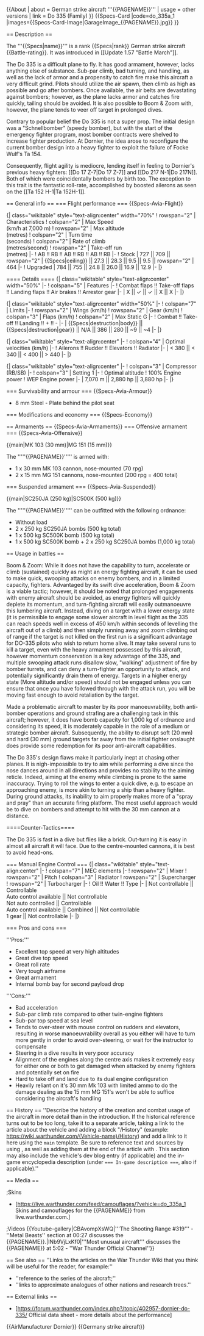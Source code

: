 {{About
| about = German strike aircraft '''{{PAGENAME}}'''
| usage = other versions
| link = Do 335 (Family)
}}
{{Specs-Card
|code=do_335a_1
|images={{Specs-Card-Image|GarageImage_{{PAGENAME}}.jpg}}
}}

== Description ==
<!-- ''In the description, the first part should be about the history of and the creation and combat usage of the aircraft, as well as its key features. In the second part, tell the reader about the aircraft in the game. Insert a screenshot of the vehicle, so that if the novice player does not remember the vehicle by name, he will immediately understand what kind of vehicle the article is talking about.'' -->
The '''{{Specs|name}}''' is a rank {{Specs|rank}} German strike aircraft {{Battle-rating}}. It was introduced in [[Update 1.57 "Battle March"]].

The Do 335 is a difficult plane to fly. It has good armament, however, lacks anything else of substance. Sub-par climb, bad turning, and handling, as well as the lack of armor and a propensity to catch fire make this aircraft a very difficult grind. Pilots should utilize the air spawn, then climb as high as possible and go after bombers. Once available, the air belts are devastating against bombers; however, as the plane lacks armor and catches fire quickly, tailing should be avoided. It is also possible to Boom & Zoom with, however, the plane tends to veer off target in prolonged dives.

Contrary to popular belief the Do 335 is not a super prop. The initial design was a "Schnellbomber" (speedy bomber), but with the start of the emergency fighter program, most bomber contracts were shelved to increase fighter production. At Dornier, the idea arose to reconfigure the current bomber design into a heavy fighter to exploit the failure of Focke Wulf's Ta 154.

Consequently, flight agility is mediocre, lending itself in feeling to Dornier's previous heavy fighters: [[Do 17 Z-7|Do 17 Z-7]] and [[Do 217 N-1|Do 217N]]. Both of which were coincidentally bombers by birth too. The exception to this trait is the fantastic roll-rate, accomplished by boosted ailerons as seen on the [[Ta 152 H-1|Ta 152H-1]].

== General info ==
=== Flight performance ===
{{Specs-Avia-Flight}}
<!-- ''Describe how the aircraft behaves in the air. Speed, manoeuvrability, acceleration and allowable loads - these are the most important characteristics of the vehicle.'' -->

{| class="wikitable" style="text-align:center" width="70%"
! rowspan="2" | Characteristics
! colspan="2" | Max Speed<br>(km/h at 7,000 m)
! rowspan="2" | Max altitude<br>(metres)
! colspan="2" | Turn time<br>(seconds)
! colspan="2" | Rate of climb<br>(metres/second)
! rowspan="2" | Take-off run<br>(metres)
|-
! AB !! RB !! AB !! RB !! AB !! RB
|-
! Stock
| 727 || 709 || rowspan="2" | {{Specs|ceiling}} || 27.3 || 28.3 || 9.5 || 9.5 || rowspan="2" | 464
|-
! Upgraded
| 784 || 755 || 24.8 || 26.0 || 16.9 || 12.9
|-
|}

==== Details ====
{| class="wikitable" style="text-align:center" width="50%"
|-
! colspan="5" | Features
|-
! Combat flaps !! Take-off flaps !! Landing flaps !! Air brakes !! Arrestor gear
|-
| X || ✓ || ✓ || X || X     <!-- ✓ -->
|-
|}

{| class="wikitable" style="text-align:center" width="50%"
|-
! colspan="7" | Limits
|-
! rowspan="2" | Wings (km/h)
! rowspan="2" | Gear (km/h)
! colspan="3" | Flaps (km/h)
! colspan="2" | Max Static G
|-
! Combat !! Take-off !! Landing !! + !! -
|-
| {{Specs|destruction|body}} || {{Specs|destruction|gear}} || N/A || 386 || 280 || ~9 || ~4
|-
|}

{| class="wikitable" style="text-align:center"
|-
! colspan="4" | Optimal velocities (km/h)
|-
! Ailerons !! Rudder !! Elevators !! Radiator
|-
| < 380 || < 340 || < 400 || > 440
|-
|}

{| class="wikitable" style="text-align:center"
|-
! colspan="3" | Compressor (RB/SB)
|-
! colspan="3" | Setting 1
|-
! Optimal altitude
! 100% Engine power
! WEP Engine power
|-
| 7,070 m || 2,880 hp || 3,880 hp
|-
|}

=== Survivability and armour ===
{{Specs-Avia-Armour}}
<!-- ''Examine the survivability of the aircraft. Note how vulnerable the structure is and how secure the pilot is, whether the fuel tanks are armoured, etc. Describe the armour, if there is any, and also mention the vulnerability of other critical aircraft systems.'' -->

* 8 mm Steel - Plate behind the pilot seat

=== Modifications and economy ===
{{Specs-Economy}}

== Armaments ==
{{Specs-Avia-Armaments}}
=== Offensive armament ===
{{Specs-Avia-Offensive}}
<!-- ''Describe the offensive armament of the aircraft, if any. Describe how effective the cannons and machine guns are in a battle, and also what belts or drums are better to use. If there is no offensive weaponry, delete this subsection.'' -->
{{main|MK 103 (30 mm)|MG 151 (15 mm)}}

The '''''{{PAGENAME}}''''' is armed with:

* 1 x 30 mm MK 103 cannon, nose-mounted (70 rpg)
* 2 x 15 mm MG 151 cannons, nose-mounted (200 rpg = 400 total)

=== Suspended armament ===
{{Specs-Avia-Suspended}}
<!-- ''Describe the aircraft's suspended armament: additional cannons under the wings, bombs, rockets and torpedoes. This section is especially important for bombers and attackers. If there is no suspended weaponry remove this subsection.'' -->
{{main|SC250JA (250 kg)|SC500K (500 kg)}}

The '''''{{PAGENAME}}''''' can be outfitted with the following ordnance:

* Without load
* 2 x 250 kg SC250JA bombs (500 kg total)
* 1 x 500 kg SC500K bomb (500 kg total)
* 1 x 500 kg SC500K bomb + 2 x 250 kg SC250JA bombs (1,000 kg total)

== Usage in battles ==
<!-- ''Describe the tactics of playing in the aircraft, the features of using aircraft in a team and advice on tactics. Refrain from creating a "guide" - do not impose a single point of view, but instead, give the reader food for thought. Examine the most dangerous enemies and give recommendations on fighting them. If necessary, note the specifics of the game in different modes (AB, RB, SB).'' -->
Boom & Zoom: While it does not have the capability to turn, accelerate or climb (sustained) quickly as might an energy fighting aircraft, it can be used to make quick, swooping attacks on enemy bombers, and in a limited capacity, fighters. Advantaged by its swift dive acceleration, Boom & Zoom is a viable tactic; however, it should be noted that prolonged engagements with enemy aircraft should be avoided, as energy fighters will quickly deplete its momentum, and turn-fighting aircraft will easily outmanoeuvre this lumbering aircraft. Instead, diving on a target with a lower energy state (it is permissible to engage some slower aircraft in level flight as the 335 can reach speeds well in excess of 450 km/h within seconds of levelling the aircraft out of a climb) and then simply running away and zoom climbing out of range if the target is not killed on the first run is a significant advantage for DO-335 pilots who wish to return home alive. It may take several runs to kill a target, even with the heavy armament possessed by this aircraft, however momentum conservation is a key advantage of the 335, and multiple swooping attack runs disallow slow, "walking" adjustment of fire by bomber turrets, and can deny a turn-fighter an opportunity to attack, and potentially significantly drain them of energy. Targets in a higher energy state (More altitude and/or speed) should not be engaged unless you can ensure that once you have followed through with the attack run, you will be moving fast enough to avoid retaliation by the target.

Made a problematic aircraft to master by its poor manoeuvrability, both anti-bomber operations and ground strafing are a challenging task in this aircraft; however, it does have bomb capacity for 1,000 kg of ordnance and considering its speed, it is moderately capable in the role of a medium or strategic bomber aircraft. Subsequently, the ability to disrupt soft (20 mm) and hard (30 mm) ground targets far away from the initial fighter onslaught does provide some redemption for its poor anti-aircraft capabilities.

The Do 335's design flaws make it particularly inept at chasing other planes. It is nigh-impossible to try to aim while performing a dive since the nose dances around in all directions and provides no stability to the aiming reticle. Indeed, aiming at the enemy while climbing is prone to the same inaccuracy. Trying to roll the wings to enter a quick dive, e.g. to escape an approaching enemy, is more akin to turning a ship than a heavy fighter. During ground attacks, its inability to aim properly makes more of a "spray and pray" than an accurate firing platform. The most useful approach would be to dive on bombers and attempt to hit with the 30 mm cannon at a distance.

====Counter-Tactics====
<!--What to expect, if it would be in command of the enemy and how to counter it. (i.e. They will most likely BnZ, etc.)-->
The Do 335 is fast in a dive but flies like a brick. Out-turning it is easy in almost all aircraft it will face. Due to the centre-mounted cannons, it is best to avoid head-ons.

=== Manual Engine Control ===
{| class="wikitable" style="text-align:center"
|-
! colspan="7" | MEC elements
|-
! rowspan="2" | Mixer
! rowspan="2" | Pitch
! colspan="3" | Radiator
! rowspan="2" | Supercharger
! rowspan="2" | Turbocharger
|-
! Oil !! Water !! Type
|-
| Not controllable || Controllable<br>Auto control available || Not controllable<br>Not auto controlled || Controllable<br>Auto control available || Combined || Not controllable<br>1 gear || Not controllable
|-
|}

=== Pros and cons ===
<!-- ''Summarise and briefly evaluate the vehicle in terms of its characteristics and combat effectiveness. Mark its pros and cons in the bulleted list. Try not to use more than 6 points for each of the characteristics. Avoid using categorical definitions such as "bad", "good" and the like - use substitutions with softer forms such as "inadequate" and "effective".'' -->

'''Pros:'''

* Excellent top speed at very high altitudes
* Great dive top speed
* Great roll rate
* Very tough airframe
* Great armament
* Internal bomb bay for second payload drop

'''Cons:'''

* Bad acceleration
* Sub-par climb rate compared to other twin-engine fighters
* Sub-par top speed at sea level
* Tends to over-steer with mouse control on rudders and elevators, resulting in worse manoeuvrability overall as you either will have to turn more gently in order to avoid over-steering, or wait for the instructor to compensate
* Steering in a dive results in very poor accuracy
* Alignment of the engines along the centre axis makes it extremely easy for either one or both to get damaged when attacked by enemy fighters and potentially set on fire
* Hard to take off and land due to its dual engine configuration
* Heavily reliant on it's 30 mm Mk 103 with limited ammo to do the damage dealing as the 15 mm MG 151's won't be able to suffice considering the aircraft's handling

== History ==
''Describe the history of the creation and combat usage of the aircraft in more detail than in the introduction. If the historical reference turns out to be too long, take it to a separate article, taking a link to the article about the vehicle and adding a block "/History" (example: <nowiki>https://wiki.warthunder.com/(Vehicle-name)/History</nowiki>) and add a link to it here using the <code>main</code> template. Be sure to reference text and sources by using <code><nowiki><ref></ref></nowiki></code>, as well as adding them at the end of the article with <code><nowiki><references /></nowiki></code>. This section may also include the vehicle's dev blog entry (if applicable) and the in-game encyclopedia description (under <code><nowiki>=== In-game description ===</nowiki></code>, also if applicable).''

== Media ==
<!-- ''Excellent additions to the article would be video guides, screenshots from the game, and photos.'' -->

;Skins
* [https://live.warthunder.com/feed/camouflages/?vehicle=do_335a_1 Skins and camouflages for the {{PAGENAME}} from live.warthunder.com.]

;Videos
{{Youtube-gallery|CBAvompXsWQ|'''The Shooting Range #319''' - ''Metal Beasts'' section at 00:27 discusses the {{PAGENAME}}.|INb9VjLxKf0|'''Most unusual aircraft''' discusses the {{PAGENAME}} at 5:02 - ''War Thunder Official Channel''}}

== See also ==
''Links to the articles on the War Thunder Wiki that you think will be useful for the reader, for example:''
* ''reference to the series of the aircraft;''
* ''links to approximate analogues of other nations and research trees.''

== External links ==
<!-- ''Paste links to sources and external resources, such as:''
* ''topic on the official game forum;''
* ''other literature.'' -->

* [https://forum.warthunder.com/index.php?/topic/402957-dornier-do-335/ Official data sheet - more details about the performance]

{{AirManufacturer Dornier}}
{{Germany strike aircraft}}